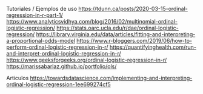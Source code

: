 Tutoriales / Ejemplos de uso
https://tdunn.ca/posts/2020-03-15-ordinal-regression-in-r-part-1/
https://www.analyticsvidhya.com/blog/2016/02/multinomial-ordinal-logistic-regression/
https://stats.oarc.ucla.edu/r/dae/ordinal-logistic-regression/
https://library.virginia.edu/data/articles/fitting-and-interpreting-a-proportional-odds-model
https://www.r-bloggers.com/2019/06/how-to-perform-ordinal-logistic-regression-in-r/
https://quantifyinghealth.com/run-and-interpret-ordinal-logistic-regression-in-r/
https://www.geeksforgeeks.org/ordinal-logistic-regression-in-r/
https://marissabarlaz.github.io/portfolio/ols/

Articulos
https://towardsdatascience.com/implementing-and-interpreting-ordinal-logistic-regression-1ee699274cf5
